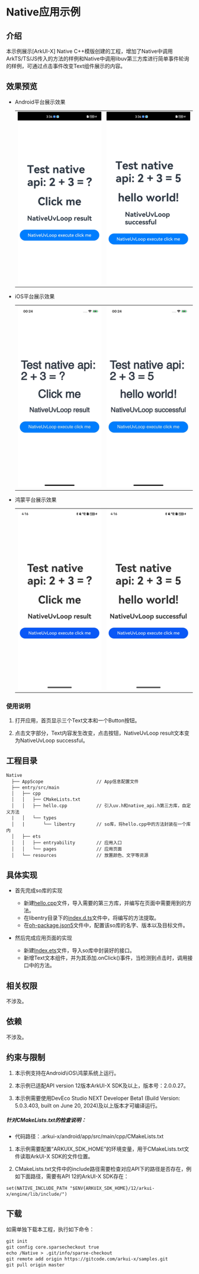 # Native应用示例
## 介绍
本示例展示[ArkUI-X] Native C++模版创建的工程，增加了Native中调用ArkTS/TS/JS传入的方法的样例和Native中调用libuv第三方库进行简单事件轮询的样例，可通过点击事件改变Text组件展示的内容。

## 效果预览

* Android平台展示效果

  <table>
  <tr>
      <td>
          <center>
              <img src="./screenshots/devices/android_main.jpg">
          </center>
      </td>
      <td>
          <center>
              <img src="./screenshots/devices/android_state.jpg">
          </center>
      </td>
  </tr>
  </table> 

* iOS平台展示效果
  
  <table>
  <tr>
      <td>
          <center>
              <img src="./screenshots/devices/ios_main.jpg">
          </center>
      </td>
      <td>
          <center>
              <img src="./screenshots/devices/ios_state.jpg">
          </center>
      </td>
  </tr>
  </table> 
  
* 鸿蒙平台展示效果
  
  <table>
  <tr>
      <td>
          <center>
              <img src="./screenshots/devices/oh_main.jpg">
          </center>
      </td>
      <td>
          <center>
              <img src="./screenshots/devices/oh_state.jpg">
          </center>
      </td>
  </tr>
  </table> 

### 使用说明

1. 打开应用，首页显示三个Text文本和一个Button按钮。

2. 点击文字部分，Text内容发生改变，点击按钮，NativeUvLoop result文本变为NativeUvLoop successful。

## 工程目录

```
Native
  ├── AppScope                    // App信息配置文件
  ├── entry/src/main
  │   ├── cpp
  │   │   ├── CMakeLists.txt
  │   │   ├── hello.cpp           // 引入uv.h和native_api.h第三方库，自定义方法
  |   │   └── types
  │   |       └── libentry        // so库，将hello.cpp中的方法封装在一个库内
  │   ├── ets
  │   │   ├── entryability        // 应用入口
  │   │   └── pages               // 应用页面
  │   └── resources               // 放置颜色、文字等资源
```

## 具体实现

+ 首先完成so库的实现
  - 新建[hello.cpp](entry/src/main/cpp/hello.cpp)文件，导入需要的第三方库，并编写在页面中需要用到的方法。
  - 在libentry目录下的[index.d.ts](entry/src/main/cpp/types/libentry/index.d.ts)文件中，将编写的方法提取。
  - 在[oh-package.json5](entry/src/main/cpp/types/libentry/oh-package.json5)文件中，配置该so库的名字、版本以及目标文件。

+ 然后完成应用页面的实现
  - 新建[Index.ets](entry/src/main/ets/pages/Index.ets)文件，导入so库中封装好的接口。
  - 新增Text文本组件，并为其添加.onClick()事件，当检测到点击时，调用接口中的方法。

## 相关权限

不涉及。

## 依赖

不涉及。

## 约束与限制

1. 本示例支持在Android\iOS\鸿蒙系统上运行。

2. 本示例已适配API version 12版本ArkUI-X SDK及以上，版本号：2.0.0.27。

3. 本示例需要使用DevEco Studio NEXT Developer Beta1 (Build Version: 5.0.3.403, built on June 20, 2024)及以上版本才可编译运行。

##### 针对CMakeLists.txt的检查说明：

- 代码路径：.arkui-x/android/app/src/main/cpp/CMakeLists.txt

1. 本示例需要配置“ARKUIX_SDK_HOME”的环境变量，用于CMakeLists.txt文件读取ArkUI-X SDK的文件位置。

2. CMakeLists.txt文件中的include路径需要检查对应API下的路径是否存在，例如下面路径，需要有API 12的ArkUI-X SDK存在：

```shell
set(NATIVE_INCLUDE_PATH "$ENV{ARKUIX_SDK_HOME}/12/arkui-x/engine/lib/include/")
```

## 下载

如需单独下载本工程，执行如下命令：

```
git init
git config core.sparsecheckout true
echo /Native > .git/info/sparse-checkout
git remote add origin https://gitcode.com/arkui-x/samples.git
git pull origin master
```

